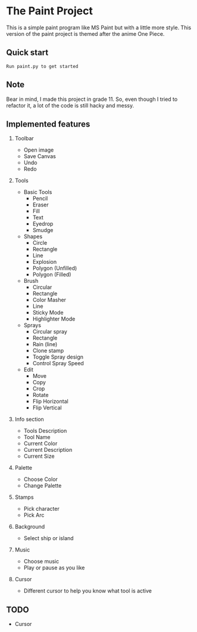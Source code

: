 # The Paint Project

This is a simple paint program like MS Paint but with a little more style. This version of the paint project is themed after the anime One Piece. 

## Quick start
    Run paint.py to get started

## Note

Bear in mind, I made this project in grade 11. So, even though I tried to refactor it, a lot of the code is still hacky and messy. 

## Implemented features
1. Toolbar
    - Open image
    - Save Canvas
    - Undo
    - Redo

2. Tools
    - Basic Tools
        - Pencil
        - Eraser
        - Fill 
        - Text
        - Eyedrop
        - Smudge
    - Shapes
        - Circle
        - Rectangle
        - Line
        - Explosion
        - Polygon (Unfilled)
        - Polygon (Filled)
    - Brush
        - Circular
        - Rectangle
        - Color Masher
        - Line 
        - Sticky Mode
        - Highlighter Mode
    - Sprays
        - Circular spray
        - Rectangle
        - Rain (line)
        - Clone stamp
        - Toggle Spray design
        - Control Spray Speed
    - Edit 
        - Move 
        - Copy
        - Crop
        - Rotate
        - Flip Horizontal
        - Flip Vertical
3. Info section
    - Tools Description
    - Tool Name
    - Current Color
    - Current Description
    - Current Size

4. Palette
    - Choose Color
    - Change Palette

5. Stamps
    - Pick character
    - Pick Arc

6. Background
    - Select ship or island

7. Music
    - Choose music
    - Play or pause as you like 

8. Cursor
    - Different cursor to help you know what tool is active 

## TODO
- Cursor
